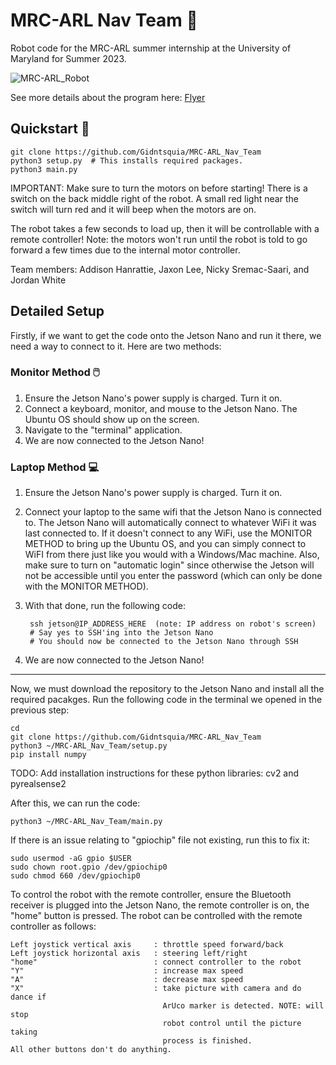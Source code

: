 # MRC-ARL Nav Team :robot:
Robot code for the MRC-ARL summer internship at the University of Maryland for Summer 2023.

![MRC-ARL_Robot](https://github.com/Gidntsquia/MRC-ARL_Nav_Team/assets/32310846/a2710ece-6c81-4e85-815c-19a446631668)

See more details about the program here:
[Flyer](https://bpb-us-e1.wpmucdn.com/blog.umd.edu/dist/d/961/files/2023/03/ARLSummerResearchExperienceFlyer2023.pdf)

## Quickstart :rocket:
```
git clone https://github.com/Gidntsquia/MRC-ARL_Nav_Team
python3 setup.py  # This installs required packages.
python3 main.py
```

IMPORTANT: Make sure to turn the motors on before starting! There is a switch on the back
middle right of the robot. A small red light near the switch will turn red and 
it will beep when the motors are on.

The robot takes a few seconds to load up, then it will be controllable
with a remote controller! Note: the motors won't run until the robot 
is told to go forward a few times due to the internal motor controller.

Team members: Addison Hanrattie, Jaxon Lee, Nicky Sremac-Saari, and Jordan White

## Detailed Setup
Firstly, if we want to get the code onto the Jetson Nano and run it there, we need a way to connect to it. Here are two methods:


### Monitor Method 🖱️
1. Ensure the Jetson Nano's power supply is charged. Turn it on.
2. Connect a keyboard, monitor, and mouse to the Jetson Nano. The Ubuntu OS
should show up on the screen.
3. Navigate to the "terminal" application.
4. We are now connected to the Jetson Nano!

  
### Laptop Method 💻
1. Ensure the Jetson Nano's power supply is charged. Turn it on.
2. Connect your laptop to the same wifi that the Jetson Nano is connected to.
    The Jetson Nano will automatically connect to whatever WiFi it was last 
    connected to. If it doesn't connect to any WiFi, use the MONITOR METHOD to
    bring up the Ubuntu OS, and you can simply connect to WiFI from there just
    like you would with a Windows/Mac machine. Also, make sure to turn on
    "automatic login" since otherwise the Jetson will not be accessible until
    you enter the password (which can only be done with the MONITOR METHOD).
3. With that done, run the following code:

        ssh jetson@IP_ADDRESS_HERE  (note: IP address on robot's screen)
        # Say yes to SSH'ing into the Jetson Nano
        # You should now be connected to the Jetson Nano through SSH
4. We are now connected to the Jetson Nano!

------
Now, we must download the repository to the Jetson Nano and install all the required pacakges. Run the following code in the terminal we opened in the previous step:

```
cd
git clone https://github.com/Gidntsquia/MRC-ARL_Nav_Team
python3 ~/MRC-ARL_Nav_Team/setup.py
pip install numpy
```

TODO: Add installation instructions for these python libraries: cv2 and pyrealsense2

After this, we can run the code:

```
python3 ~/MRC-ARL_Nav_Team/main.py
```

If there is an issue relating to "gpiochip" file not existing, run this to fix it:
```
sudo usermod -aG gpio $USER
sudo chown root.gpio /dev/gpiochip0
sudo chmod 660 /dev/gpiochip0
```

To control the robot with the remote controller, ensure the 
Bluetooth receiver is plugged into the Jetson Nano, the remote controller is on, the 
"home" button is pressed. The robot can be controlled with the remote controller as
follows:
```
Left joystick vertical axis     : throttle speed forward/back
Left joystick horizontal axis   : steering left/right
"home"                          : connect controller to the robot
"Y"                             : increase max speed
"A"                             : decrease max speed
"X"                             : take picture with camera and do dance if
                                  ArUco marker is detected. NOTE: will stop
                                  robot control until the picture taking
                                  process is finished.
All other buttons don't do anything.
```

